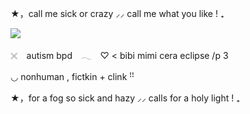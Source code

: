 ★，call me sick or crazy ⸝⸝ call me what you like ! ₊

![](https://i.postimg.cc/nzb7ZXS6/IMG-0122.gif)

𓏴⠀  autism bpd　𓂃⠀
♡ < bibi mimi cera eclipse /p 3

◡  nonhuman , fictkin + clink ꜝꜝ




★，for a fog so sick and hazy ⸝⸝ calls for a holy light  ! ₊
<!--
**roughhousesmp/roughhousesmp** is a ✨ _special_ ✨ repository because its `README.md` (this file) appears on your GitHub profile.

Here are some ideas to get you started:

- 🔭 I’m currently working on ...
- 🌱 I’m currently learning ...
- 👯 I’m looking to collaborate on ...
- 🤔 I’m looking for help with ...
- 💬 Ask me about ...
- 📫 How to reach me: ...
- 😄 Pronouns: ...
- ⚡ Fun fact: ...
-->
